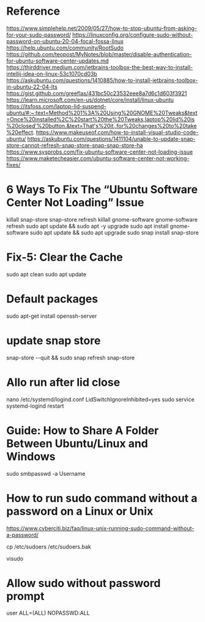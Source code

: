 # Reference
https://www.simplehelp.net/2009/05/27/how-to-stop-ubuntu-from-asking-for-your-sudo-password/
https://linuxconfig.org/configure-sudo-without-password-on-ubuntu-20-04-focal-fossa-linux
https://help.ubuntu.com/community/RootSudo
https://github.com/teopost/MyNotes/blob/master/disable-authentication-for-ubuntu-software-center-updates.md
https://thirddriver.medium.com/jetbrains-toolbox-the-best-way-to-install-intellij-idea-on-linux-53c1070cd03b
https://askubuntu.com/questions/1410885/how-to-install-jetbrains-toolbox-in-ubuntu-22-04-lts
https://gist.github.com/greeflas/431bc50c23532eee8a7d6c1d603f3921
https://learn.microsoft.com/en-us/dotnet/core/install/linux-ubuntu
https://itsfoss.com/laptop-lid-suspend-ubuntu/#:~:text=Method%201%3A%20Using%20GNOME%20Tweaks&text=Once%20installed%2C%20start%20the%20Tweaks,laptop%20lid%20is%20closed'%20button.&text=That's%20it.,for%20changes%20to%20take%20effect.
https://www.makeuseof.com/how-to-install-visual-studio-code-ubuntu/
https://askubuntu.com/questions/1411104/unable-to-update-snap-store-cannot-refresh-snap-store-snap-snap-store-ha
https://www.sysprobs.com/fix-ubuntu-software-center-not-loading-issue
https://www.maketecheasier.com/ubuntu-software-center-not-working-fixes/

# 6 Ways To Fix The “Ubuntu Software Center Not Loading” Issue
killall snap-store
snap-store refresh
killall gnome-software
gnome-software refresh
sudo apt update && sudo apt -y upgrade
sudo apt install gnome-software
sudo apt update && sudo apt upgrade
sudo snap install snap-store
# Fix-5: Clear the Cache
sudo apt clean
sudo apt update

# Default packages
sudo apt-get install openssh-server

# update snap store
snap-store --quit && sudo snap refresh snap-store
# Allo run after lid close
nano /etc/systemd/logind.conf
LidSwitchIgnoreInhibited=yes
sudo service systemd-logind restart

# Guide: How to Share A Folder Between Ubuntu/Linux and Windows
sudo smbpasswd -a Username

# How to run sudo command without a password on a Linux or Unix
https://www.cyberciti.biz/faq/linux-unix-running-sudo-command-without-a-password/

cp /etc/sudoers /etc/sudoers.bak

visudo

# Allow sudo without password prompt
user ALL=(ALL) NOPASSWD:ALL